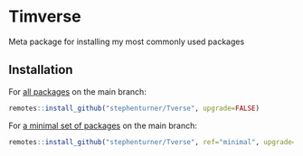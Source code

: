 
# Timverse

<!-- badges: start -->
<!-- badges: end -->

Meta package for installing my most commonly used packages

## Installation

For [all packages](https://github.com/timyers/Timverse/blob/main/DESCRIPTION) on the main branch:

``` r
remotes::install_github("stephenturner/Tverse", upgrade=FALSE)
```

For [a minimal set of packages](https://github.com/timyers/Timverse/blob/minimal/DESCRIPTION) on the main branch:

``` r
remotes::install_github("stephenturner/Tverse", ref="minimal", upgrade=FALSE)
```

